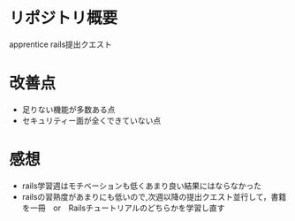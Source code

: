 # リポジトリ概要
apprentice rails提出クエスト

# 改善点
* 足りない機能が多数ある点
* セキュリティー面が全くできていない点

# 感想
* rails学習週はモチベーションも低くあまり良い結果にはならなかった
* railsの習熟度があまりにも低いので,次週以降の提出クエスト並行して，書籍を一冊　or　Railsチュートリアルのどちらかを学習し直す